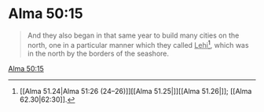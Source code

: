 # Alma 50:15

> And they also began in that same year to build many cities on the north, one in a particular manner which they called <u>Lehi</u>[^a], which was in the north by the borders of the seashore.

[Alma 50:15](https://www.churchofjesuschrist.org/study/scriptures/bofm/alma/50?lang=eng&id=p15#p15)


[^a]: [[Alma 51.24|Alma 51:26 (24–26)]][[Alma 51.25|]][[Alma 51.26|]]; [[Alma 62.30|62:30]].  
